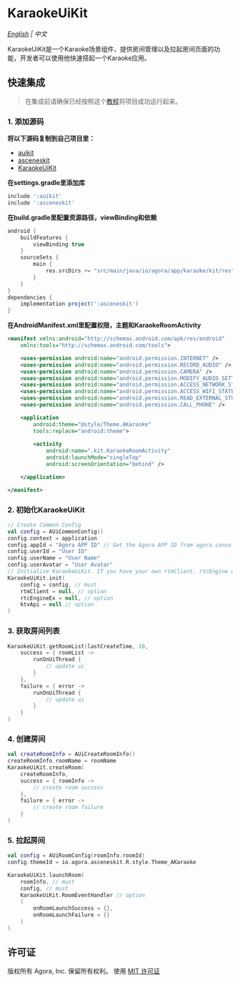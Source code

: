 # KaraokeUiKit

*[English](KaraokeUiKit.md) | 中文*

KaraokeUiKit是一个Karaoke场景组件，提供房间管理以及拉起房间页面的功能，开发者可以使用他快速搭起一个Karaoke应用。


## 快速集成
> 在集成前请确保已经按照这个[教程](../README.zh.md)将项目成功运行起来。

### 1. 添加源码

**将以下源码复制到自己项目里：**

- [auikit](auikit)
- [asceneskit](asceneskit)
- [KaraokeUiKit](examples/AUIKitKaraoke/src/main/java/io/agora/app/karaoke/kit)

**在settings.gradle里添加库**
```groovy
include ':auikit'
include ':asceneskit'
```

**在build.gradle里配置资源路径，viewBinding和依赖**
```groovy
android {
    buildFeatures {
        viewBinding true
    }
    sourceSets {
        main {
            res.srcDirs += "src/main/java/io/agora/app/karaoke/kit/res"
        }
    }
}
dependencies {
    implementation project(':asceneskit')
}
```

**在AndroidManifest.xml里配置权限，主题和KaraokeRoomActivity**
```xml
<manifest xmlns:android="http://schemas.android.com/apk/res/android"
    xmlns:tools="http://schemas.android.com/tools">

    <uses-permission android:name="android.permission.INTERNET" />
    <uses-permission android:name="android.permission.RECORD_AUDIO" />
    <uses-permission android:name="android.permission.CAMERA" />
    <uses-permission android:name="android.permission.MODIFY_AUDIO_SETTINGS" />
    <uses-permission android:name="android.permission.ACCESS_NETWORK_STATE" />
    <uses-permission android:name="android.permission.ACCESS_WIFI_STATE" /> 
    <uses-permission android:name="android.permission.READ_EXTERNAL_STORAGE" />
    <uses-permission android:name="android.permission.CALL_PHONE" />

    <application
        android:theme="@style/Theme.AKaraoke"
        tools:replace="android:theme">
        
        <activity
            android:name=".kit.KaraokeRoomActivity"
            android:launchMode="singleTop"
            android:screenOrientation="behind" />

    </application>

</manifest>
```

### 2. 初始化KaraokeUiKit
```kotlin
// Create Common Config
val config = AUiCommonConfig()
config.context = application
config.appId = "Agora APP ID" // Get the Agora APP ID from agora console
config.userId = "User ID"
config.userName = "User Name"
config.userAvatar = "User Avatar"
// Initialize KaraokeUiKit. If you have your own rtmClient, rtcEngine or ktvApi, you can pass them to KaraokeUiKit.
KaraokeUiKit.init(
    config = config, // must
    rtmClient = null, // option
    rtcEngineEx = null, // option
    ktvApi = null // option
)
```

### 3. 获取房间列表
```kotlin
KaraokeUiKit.getRoomList(lastCreateTime, 10,
    success = { roomList ->
        runOnUiThread {
            // update ui
        }
    },
    failure = { error ->
        runOnUiThread {
            // update ui
        }
    }
)
```

### 4. 创建房间
```kotlin
val createRoomInfo = AUiCreateRoomInfo()
createRoomInfo.roomName = roomName
KaraokeUiKit.createRoom(
    createRoomInfo,
    success = { roomInfo ->
        // create room success
    },
    failure = { error ->
        // create room failure
    }
)
```

### 5. 拉起房间
```kotlin
val config = AUiRoomConfig(roomInfo.roomId)
config.themeId = io.agora.asceneskit.R.style.Theme_AKaraoke

KaraokeUiKit.launchRoom(
    roomInfo, // must
    config, // must
    KaraokeUiKit.RoomEventHandler // option
    ( 
        onRoomLaunchSuccess = {},
        onRoomLaunchFailure = {}
    )
)
```

## 许可证
版权所有 Agora, Inc. 保留所有权利。
使用 [MIT 许可证](../LICENSE)
